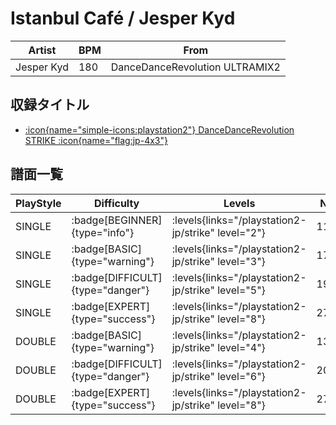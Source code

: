 # Istanbul Café / Jesper Kyd

|Artist|BPM|From|
|------|---|----|
|Jesper Kyd|180|DanceDanceRevolution ULTRAMIX2|

## 収録タイトル

- [:icon{name="simple-icons:playstation2"} DanceDanceRevolution STRIKE :icon{name="flag:jp-4x3"}](/playstation2-jp/strike)

## 譜面一覧

|PlayStyle|Difficulty|Levels|Notes|Movie|
|---------|----------|------|-----|-----|
|SINGLE| :badge[BEGINNER]{type="info"}| :levels{links="/playstation2-jp/strike" level="2"}|113/6||
|SINGLE| :badge[BASIC]{type="warning"}| :levels{links="/playstation2-jp/strike" level="3"}|170/11||
|SINGLE| :badge[DIFFICULT]{type="danger"}| :levels{links="/playstation2-jp/strike" level="5"}|193/37||
|SINGLE| :badge[EXPERT]{type="success"}| :levels{links="/playstation2-jp/strike" level="8"}|273/11||
|DOUBLE| :badge[BASIC]{type="warning"}| :levels{links="/playstation2-jp/strike" level="4"}|137/12||
|DOUBLE| :badge[DIFFICULT]{type="danger"}| :levels{links="/playstation2-jp/strike" level="6"}|205/10||
|DOUBLE| :badge[EXPERT]{type="success"}| :levels{links="/playstation2-jp/strike" level="8"}|275/10||
